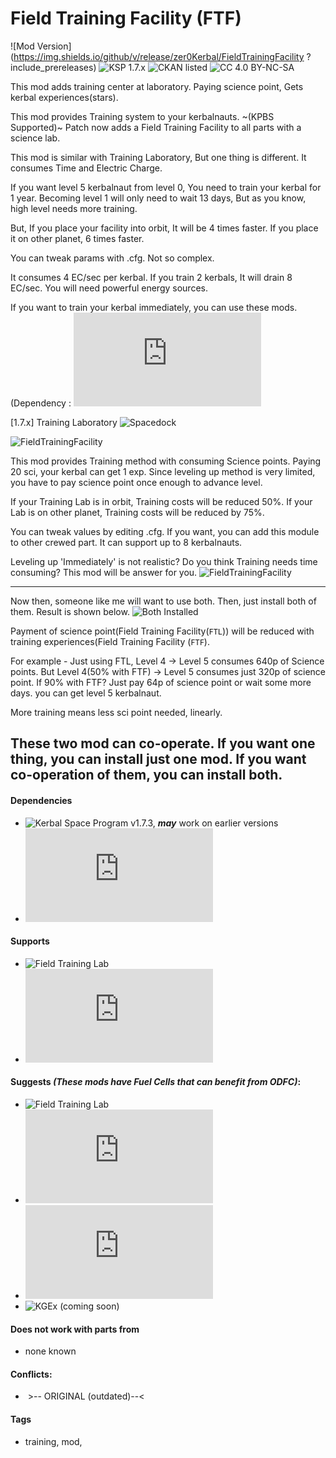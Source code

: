 <!-- Readme.md v1.1
Field Training Facility
created: 23 Sep 19
updated: 23 Sep 19 -->

<!-- Download on SpaceDock or Github or Curseforge. Also available on CKAN. -->

# Field Training Facility (FTF)
![Mod Version](https://img.shields.io/github/v/release/zer0Kerbal/FieldTrainingFacility
?include_prereleases) 
![KSP 1.7.x](https://img.shields.io/badge/KSP%20version-1.7.x-66ccff.svg?style=flat-square) 
![CKAN listed](https://img.shields.io/badge/CKAN-Indexed-brightgreen.svg) 
![CC 4.0 BY-NC-SA](https://img.shields.io/badge/license-CC--4.0--BY--SA-lightgrey)

 This mod adds training center at laboratory. Paying science point, Gets kerbal experiences(stars).
 
This mod provides Training system to your kerbalnauts.
~(KPBS Supported)~ Patch now adds a Field Training Facility to all parts with a science lab.

This mod is similar with Training Laboratory, But one thing is different. It consumes Time and Electric Charge.

If you want level 5 kerbalnaut from level 0, You need to train your kerbal for 1 year. Becoming level 1 will only need to wait 13 days, But as you know, high level needs more training.

But, If you place your facility into orbit, It will be 4 times faster.
If you place it on other planet, 6 times faster.

You can tweak params with .cfg. Not so complex.

It consumes 4 EC/sec per kerbal. If you train 2 kerbals, It will drain 8 EC/sec. You will need powerful energy sources. 

If you want to train your kerbal immediately, you can use these mods.
(Dependency : ![Module Manager](http://forum.kerbalspaceprogram.com/index.php?/topic/50533-12-*)

[1.7.x] Training Laboratory
![Spacedock](http://spacedock.info/mod/978)

![FieldTrainingFacility](https://i.imgur.com/IA449bT.png)

This mod provides Training method with consuming Science points.
Paying 20 sci, your kerbal can get 1 exp. Since leveling up method is very limited, you have to pay science point once enough to advance level.

If your Training Lab is in orbit, Training costs will be reduced 50%.
If your Lab is on other planet, Training costs will be reduced by 75%.

You can tweak values by editing .cfg. If you want, you can add this module to other crewed part. It can support up to 8 kerbalnauts.

 

Leveling up 'Immediately' is not realistic? Do you think Training needs time consuming? This mod will be answer for you. ![FieldTrainingFacility](https://github.com/zer0Kerbal/FieldTrainingFacility)

---
 Now then, someone like me will want to use both.
Then, just install both of them. Result is shown below.
![Both Installed](https://i.imgur.com/FoeIXB6.png)

Payment of science point(Field Training Facility(`FTL`)) will be reduced with training experiences(Field Training Facility (`FTF`).

For example - 
Just using FTL, Level 4 -> Level 5 consumes 640p of Science points.
But Level 4(50% with FTF) -> Level 5 consumes just 320p of science point.
If 90% with FTF? Just pay 64p of science point or wait some more days. you can get level 5 kerbalnaut.

More training means less sci point needed, linearly.

These two mod can co-operate. If you want one thing, you can install just one mod. If you want co-operation of them, you can install both. 
---
#### Dependencies
 - ![Kerbal Space Program](https://kerbalspaceprogram.com) v1.7.3, ***may*** work on earlier versions
 - ![Module Manager](http://forum.kerbalspaceprogram.com/index.php?/topic/50533-105-*)
 
 #### Supports
 - ![Field Training Lab](https://github.com/zer0Kerbal/HotBeverageIrradiated)
 - ![Kerbal Change Log](https://forum.kerbalspaceprogram.com/index.php?/topic/179207-*)

 #### Suggests *(These mods have Fuel Cells that can benefit from ODFC)*:
 - ![Field Training Lab](https://github.com/zer0Kerbal/HotBeverageIrradiated)
 - ![Better Science Labs](http://forum.kerbalspaceprogram.com/index.php?/topic/122020-*)
 - ![ODFC](https://forum.kerbalspaceprogram.com/index.php?/topic/177385-*)
 - ![KGEx (coming soon)]()

 #### Does not work with parts from
 - none known

 #### Conflicts:
 - ![]() >-- ORIGINAL (outdated)--<

#### Tags
- training, mod, 

